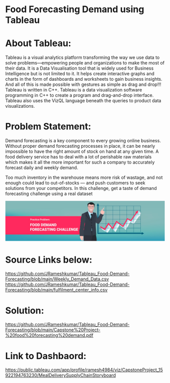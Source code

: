 # Food Forecasting Demand using Tableau

# About Tableau:
Tableau is a visual analytics platform transforming the way we use data to solve problems—empowering people and organizations to make the most of their data.
It is a Data Visualisation tool that is widely used for Business Intelligence but is not limited to it. It helps create interactive graphs and charts in the form of dashboards and worksheets to gain business insights. And all of this is made possible with gestures as simple as drag and drop!!!
Tableau is written in C++. Tableau is a data visualization software programming in C++ to create a program and drag-and-drop interface. Tableau also uses the VizQL language beneath the queries to product data visualizations.

# Problem Statement:
Demand forecasting is a key component to every growing online business. Without proper demand forecasting processes in place, it can be nearly impossible to have the right amount of stock on hand at any given time. A food delivery service has to deal with a lot of perishable raw materials which makes it all the more important for such a company to accurately forecast daily and weekly demand.

Too much inventory in the warehouse means more risk of wastage, and not enough could lead to out-of-stocks — and push customers to seek solutions from your competitors. In this challenge, get a taste of demand forecasting challenge using a real dataset

![](https://github.com/JRameshkumar/Tableau_Food-Demand-Forecasting/blob/main/Food_demand%20Forecasting.png)

# Source Links below:
https://github.com/JRameshkumar/Tableau_Food-Demand-Forecasting/blob/main/Weekly_Demand_Data.csv
https://github.com/JRameshkumar/Tableau_Food-Demand-Forecasting/blob/main/fulfilment_center_info.csv

# Solution:
https://github.com/JRameshkumar/Tableau_Food-Demand-Forecasting/blob/main/Capstone%20Project-%20food%20forecasting%20demand.pdf

# Link to Dashbaord:

https://public.tableau.com/app/profile/ramesh4984/viz/CapstoneProject_15922194763230/MealDeliverySupplyChainStoryboard
